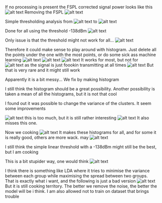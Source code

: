 If no processing is present the FSPL corrected signal power looks like this
![alt text](screenshots/image-33.png)
Removing the FSPL
![alt text](screenshots/image-32.png)


Simple thresholding analysis
from
![alt text](screenshots/image-35.png)
to
![alt text](screenshots/image-34.png)

Done for all using the threshold -138dBm
![alt text](screenshots/image-36.png)

Only issue is that the threshold might not work for all...
![alt text](screenshots/image-37.png)

Therefore it could make sense to play around with histogram. Just delete all the points under the one with the most points, or do some sick ass machine learning
![alt text](screenshots/image-38.png)
![alt text](screenshots/image-39.png)
![alt text](screenshots/image-40.png)
It works for most, but not for 
![alt text](screenshots/image-41.png)
as the signal is just foookin transmitting at all times
![alt text](screenshots/image-42.png)
But that is very rare and it might still work

Apparently it is a bit messy... We fix by making histogram

I still think the histogram should be a great possibility. Another possibility is taken a mean of all the histograms, but it is not that cool

I found out it was possible to change the variance of the clusters. It seem some improvements

![alt text](screenshots/image-43.png) 
this is too much, but it is still rather interesting
![alt text](screenshots/image-44.png)
It also misses this one.


Now we cooking
![alt text](screenshots/image-45.png)
It makes these histograms for all, and for some it is really good, others are more wack. may
![alt text](screenshots/image-46.png)


I still think the simple linear threshold with a -138dBm might still be the best, but I am cooking

This is a bit stupider way, one would think
![alt text](screenshots/image-47.png)

I think there is something like LDA where it tries to minimise the variance between each group while maximising the spread between two groups. That is exactly what i want, and the following is just a bad version
![alt text](screenshots/image-48.png)
But it is still cooking territory. The better we remove the noise, the better the model will be i think. I am also allowed not to train on dataset that brings trouble

